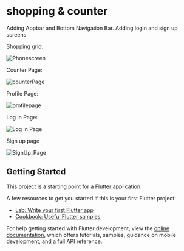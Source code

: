 # shopping & counter

Adding Appbar and Bottom Navigation Bar.
Adding login and sign up screens


Shopping grid:

![Phonescreen](https://github.com/OmarAshraf04/shoppping_counter/assets/141797530/b86e22d8-6a12-4966-8f82-62730822b631)



Counter Page:

![counterPage](https://github.com/OmarAshraf04/shoppping_counter/assets/141797530/b47c7067-91b5-45f0-8cf8-26259c9f9d4b)

Profile Page:

![profilepage](https://github.com/OmarAshraf04/shoppping_counter/assets/141797530/fde385dc-4eee-4032-bc4e-6bdaa83c7cc1)


Log in Page:

![Log in Page](https://github.com/OmarAshraf04/shoppping_counter/assets/141797530/65dd5fc8-7131-47fa-b8c3-70c06f8ca3b3)


Sign up page

![SignUp_Page](https://github.com/OmarAshraf04/shoppping_counter/assets/141797530/045857a9-c744-4037-aff7-6ebf3917cda6)



## Getting Started

This project is a starting point for a Flutter application.

A few resources to get you started if this is your first Flutter project:

- [Lab: Write your first Flutter app](https://docs.flutter.dev/get-started/codelab)
- [Cookbook: Useful Flutter samples](https://docs.flutter.dev/cookbook)

For help getting started with Flutter development, view the
[online documentation](https://docs.flutter.dev/), which offers tutorials,
samples, guidance on mobile development, and a full API reference.
